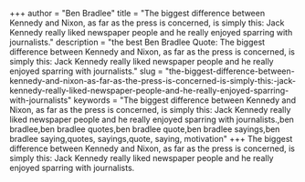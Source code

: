 +++
author = "Ben Bradlee"
title = "The biggest difference between Kennedy and Nixon, as far as the press is concerned, is simply this: Jack Kennedy really liked newspaper people and he really enjoyed sparring with journalists."
description = "the best Ben Bradlee Quote: The biggest difference between Kennedy and Nixon, as far as the press is concerned, is simply this: Jack Kennedy really liked newspaper people and he really enjoyed sparring with journalists."
slug = "the-biggest-difference-between-kennedy-and-nixon-as-far-as-the-press-is-concerned-is-simply-this:-jack-kennedy-really-liked-newspaper-people-and-he-really-enjoyed-sparring-with-journalists"
keywords = "The biggest difference between Kennedy and Nixon, as far as the press is concerned, is simply this: Jack Kennedy really liked newspaper people and he really enjoyed sparring with journalists.,ben bradlee,ben bradlee quotes,ben bradlee quote,ben bradlee sayings,ben bradlee saying,quotes, sayings,quote, saying, motivation"
+++
The biggest difference between Kennedy and Nixon, as far as the press is concerned, is simply this: Jack Kennedy really liked newspaper people and he really enjoyed sparring with journalists.
